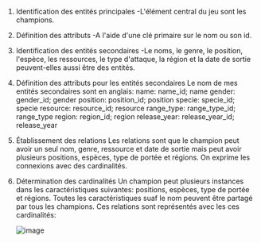 1. Identification des entités principales
   -L'élément central du jeu sont les champions.
2. Définition des attributs
   -A l'aide d'une clé primaire sur le nom ou son id.
3. Identification des entités secondaires
   -Le noms, le genre, le position, l'espèce, les ressources, le type d'attaque, la région et la date de sortie peuvent-elles
   aussi être des entités.
4. Définition des attributs pour les entités secondaires
   Le nom de mes entités secondaires sont en anglais:
   name: name_id; name
   gender: gender_id; gender
   position: position_id; position
   specie: specie_id; specie
   resource: resource_id; resource
   range_type: range_type_id; range_type
   region: region_id; region
   release_year: release_year_id; release_year
5. Établissement des relations
   Les relations sont que le champion peut avoir un seul nom, genre, ressource et date de sortie mais peut avoir plusieurs
   positions, espèces, type de portée et régions.
   On exprime les connexions avec des cardinalités.
6. Détermination des cardinalités
   Un champion peut plusieurs instances dans les caractéristiques suivantes: positions, espèces, type de portée et régions.
   Toutes les caractéristiques suaf le nom peuvent être partagé par tous les champions.
   Ces relations sont représentés avec les ces cardinalités:
   
   ![image](https://github.com/user-attachments/assets/14bcebfc-0be8-48f6-aaed-917d7e21d8c5)




